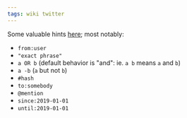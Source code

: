 ```yaml
---
tags: wiki twitter
---
```


Some valuable hints [here](https://zapier.com/blog/twitter-advanced-search-guide/); most notably:

-   `from:user`
-   `"exact phrase"`
-   `a OR b` (default behavior is "and": ie. `a b` means `a` and `b`)
-   `a -b` (`a` but not `b`)
-   `#hash`
-   `to:somebody`
-   `@mention`
-   `since:2019-01-01`
-   `until:2019-01-01`
